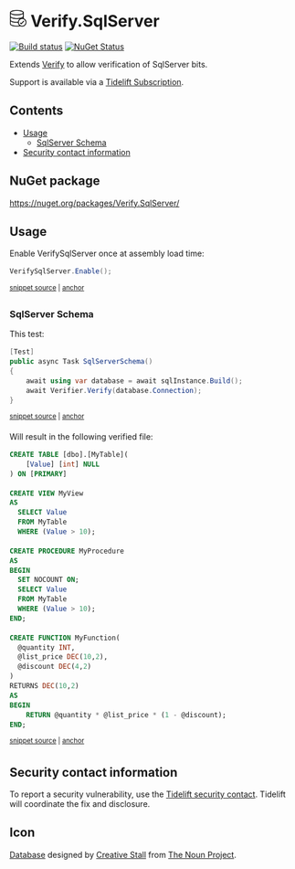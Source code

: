 <!--
GENERATED FILE - DO NOT EDIT
This file was generated by [MarkdownSnippets](https://github.com/SimonCropp/MarkdownSnippets).
Source File: /readme.source.md
To change this file edit the source file and then run MarkdownSnippets.
-->

# <img src="/src/icon.png" height="30px"> Verify.SqlServer

[![Build status](https://ci.appveyor.com/api/projects/status/enh6mjugcbmoun0e?svg=true)](https://ci.appveyor.com/project/SimonCropp/verify-sqlserver)
[![NuGet Status](https://img.shields.io/nuget/v/Verify.SqlServer.svg)](https://www.nuget.org/packages/Verify.SqlServer/)

Extends [Verify](https://github.com/VerifyTests/Verify) to allow verification of SqlServer bits.

Support is available via a [Tidelift Subscription](https://tidelift.com/subscription/pkg/nuget-verify.sqlserver?utm_source=nuget-verify.sqlserver&utm_medium=referral&utm_campaign=enterprise).

<!-- toc -->
## Contents

  * [Usage](#usage)
    * [SqlServer Schema](#sqlserver-schema)
  * [Security contact information](#security-contact-information)<!-- endtoc -->


## NuGet package

https://nuget.org/packages/Verify.SqlServer/


## Usage

Enable VerifySqlServer once at assembly load time:

<!-- snippet: Enable -->
<a id='snippet-enable'/></a>
```cs
VerifySqlServer.Enable();
```
<sup><a href='/src/Tests/Tests.cs#L17-L19' title='File snippet `enable` was extracted from'>snippet source</a> | <a href='#snippet-enable' title='Navigate to start of snippet `enable`'>anchor</a></sup>
<!-- endsnippet -->


### SqlServer Schema

This test:

<!-- snippet: SqlServerSchema -->
<a id='snippet-sqlserverschema'/></a>
```cs
[Test]
public async Task SqlServerSchema()
{
    await using var database = await sqlInstance.Build();
    await Verifier.Verify(database.Connection);
}
```
<sup><a href='/src/Tests/Tests.cs#L61-L70' title='File snippet `sqlserverschema` was extracted from'>snippet source</a> | <a href='#snippet-sqlserverschema' title='Navigate to start of snippet `sqlserverschema`'>anchor</a></sup>
<!-- endsnippet -->

Will result in the following verified file:

<!-- snippet: Tests.SqlServerSchema.verified.sql -->
<a id='snippet-Tests.SqlServerSchema.verified.sql'/></a>
```sql
CREATE TABLE [dbo].[MyTable](
	[Value] [int] NULL
) ON [PRIMARY]

CREATE VIEW MyView
AS
  SELECT Value
  FROM MyTable
  WHERE (Value > 10);

CREATE PROCEDURE MyProcedure
AS
BEGIN
  SET NOCOUNT ON;
  SELECT Value
  FROM MyTable
  WHERE (Value > 10);
END;

CREATE FUNCTION MyFunction(
  @quantity INT,
  @list_price DEC(10,2),
  @discount DEC(4,2)
)
RETURNS DEC(10,2)
AS
BEGIN
    RETURN @quantity * @list_price * (1 - @discount);
END;
```
<sup><a href='/src/Tests/Tests.SqlServerSchema.verified.sql#L1-L29' title='File snippet `Tests.SqlServerSchema.verified.sql` was extracted from'>snippet source</a> | <a href='#snippet-Tests.SqlServerSchema.verified.sql' title='Navigate to start of snippet `Tests.SqlServerSchema.verified.sql`'>anchor</a></sup>
<!-- endsnippet -->


## Security contact information

To report a security vulnerability, use the [Tidelift security contact](https://tidelift.com/security). Tidelift will coordinate the fix and disclosure.


## Icon

[Database](https://thenounproject.com/term/database/310841/) designed by [Creative Stall](https://thenounproject.com/creativestall/) from [The Noun Project](https://thenounproject.com/creativepriyanka).
